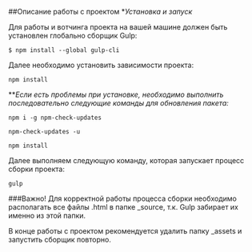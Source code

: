##Описание работы с проектом
**Установка и запуск*

Для работы и вотчинга проекта на вашей машине должен быть установлен глобально сборщик Gulp:

`$ npm install --global gulp-cli`

Далее необходимо установить зависимости проекта:

`npm install`

***Если есть проблемы при установке, необходимо выполнить последовательно следующие команды для обновления пакета:*

`npm i -g npm-check-updates`

`npm-check-updates -u`

`npm install`

Далее выполняем следующую команду, которая запускает процесс сборки проекта:

`gulp`

###Важно!
Для корректной работы процесса сборки необходимо располагать все файлы .html в папке _source, т.к. Gulp забирает их именно из этой папки.


В конце работы с проектом рекомендуется удалить папку _assets и запустить сборщик повторно.